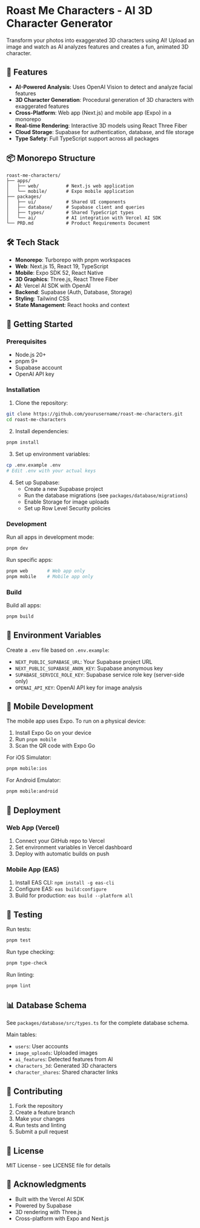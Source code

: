# Roast Me Characters - AI 3D Character Generator

Transform your photos into exaggerated 3D characters using AI! Upload an image and watch as AI analyzes features and creates a fun, animated 3D character.

## 🚀 Features

- **AI-Powered Analysis**: Uses OpenAI Vision to detect and analyze facial features
- **3D Character Generation**: Procedural generation of 3D characters with exaggerated features
- **Cross-Platform**: Web app (Next.js) and mobile app (Expo) in a monorepo
- **Real-time Rendering**: Interactive 3D models using React Three Fiber
- **Cloud Storage**: Supabase for authentication, database, and file storage
- **Type Safety**: Full TypeScript support across all packages

## 📦 Monorepo Structure

```
roast-me-characters/
├── apps/
│   ├── web/          # Next.js web application
│   └── mobile/       # Expo mobile application
├── packages/
│   ├── ui/           # Shared UI components
│   ├── database/     # Supabase client and queries
│   ├── types/        # Shared TypeScript types
│   └── ai/           # AI integration with Vercel AI SDK
└── PRD.md            # Product Requirements Document
```

## 🛠️ Tech Stack

- **Monorepo**: Turborepo with pnpm workspaces
- **Web**: Next.js 15, React 19, TypeScript
- **Mobile**: Expo SDK 52, React Native
- **3D Graphics**: Three.js, React Three Fiber
- **AI**: Vercel AI SDK with OpenAI
- **Backend**: Supabase (Auth, Database, Storage)
- **Styling**: Tailwind CSS
- **State Management**: React hooks and context

## 🚀 Getting Started

### Prerequisites

- Node.js 20+
- pnpm 9+
- Supabase account
- OpenAI API key

### Installation

1. Clone the repository:
```bash
git clone https://github.com/yourusername/roast-me-characters.git
cd roast-me-characters
```

2. Install dependencies:
```bash
pnpm install
```

3. Set up environment variables:
```bash
cp .env.example .env
# Edit .env with your actual keys
```

4. Set up Supabase:
   - Create a new Supabase project
   - Run the database migrations (see `packages/database/migrations`)
   - Enable Storage for image uploads
   - Set up Row Level Security policies

### Development

Run all apps in development mode:
```bash
pnpm dev
```

Run specific apps:
```bash
pnpm web       # Web app only
pnpm mobile    # Mobile app only
```

### Build

Build all apps:
```bash
pnpm build
```

## 🔑 Environment Variables

Create a `.env` file based on `.env.example`:

- `NEXT_PUBLIC_SUPABASE_URL`: Your Supabase project URL
- `NEXT_PUBLIC_SUPABASE_ANON_KEY`: Supabase anonymous key
- `SUPABASE_SERVICE_ROLE_KEY`: Supabase service role key (server-side only)
- `OPENAI_API_KEY`: OpenAI API key for image analysis

## 📱 Mobile Development

The mobile app uses Expo. To run on a physical device:

1. Install Expo Go on your device
2. Run `pnpm mobile`
3. Scan the QR code with Expo Go

For iOS Simulator:
```bash
pnpm mobile:ios
```

For Android Emulator:
```bash
pnpm mobile:android
```

## 🚢 Deployment

### Web App (Vercel)

1. Connect your GitHub repo to Vercel
2. Set environment variables in Vercel dashboard
3. Deploy with automatic builds on push

### Mobile App (EAS)

1. Install EAS CLI: `npm install -g eas-cli`
2. Configure EAS: `eas build:configure`
3. Build for production: `eas build --platform all`

## 🧪 Testing

Run tests:
```bash
pnpm test
```

Run type checking:
```bash
pnpm type-check
```

Run linting:
```bash
pnpm lint
```

## 📊 Database Schema

See `packages/database/src/types.ts` for the complete database schema.

Main tables:
- `users`: User accounts
- `image_uploads`: Uploaded images
- `ai_features`: Detected features from AI
- `characters_3d`: Generated 3D characters
- `character_shares`: Shared character links

## 🤝 Contributing

1. Fork the repository
2. Create a feature branch
3. Make your changes
4. Run tests and linting
5. Submit a pull request

## 📄 License

MIT License - see LICENSE file for details

## 🙏 Acknowledgments

- Built with the Vercel AI SDK
- Powered by Supabase
- 3D rendering with Three.js
- Cross-platform with Expo and Next.js